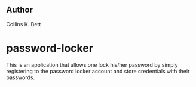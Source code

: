 ## Author 
Collins K. Bett

# password-locker
This is an application that allows one lock his/her password by simply registering to the password locker account and store credentials with their passwords.

